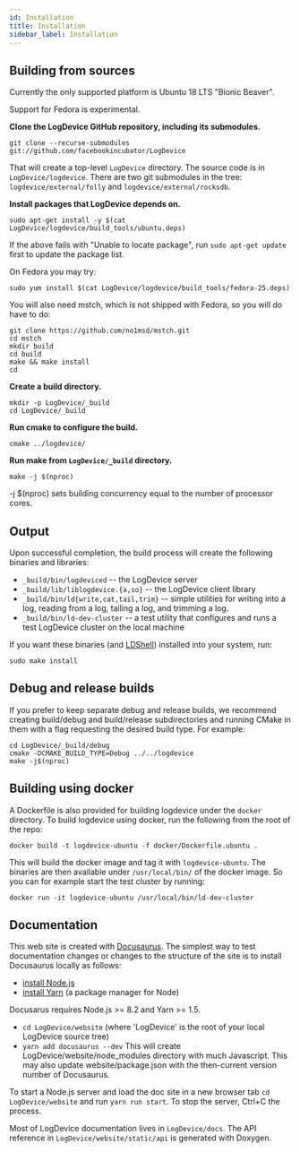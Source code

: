 ```yaml
---
id: Installation
title: Installation
sidebar_label: Installation
---
```


## Building from sources

Currently the only supported platform is Ubuntu 18 LTS "Bionic Beaver".

Support for Fedora is experimental.

**Clone the LogDevice GitHub repository, including its submodules.**

```shell
git clone --recurse-submodules git://github.com/facebookincubator/LogDevice
```

That will create a top-level `LogDevice` directory. The source code is in `LogDevice/logdevice`. There are two git submodules in the tree: `logdevice/external/folly` and `logdevice/external/rocksdb`.

**Install packages that LogDevice depends on.**

```shell
sudo apt-get install -y $(cat LogDevice/logdevice/build_tools/ubuntu.deps)
```

If the above fails with "Unable to locate package", run `sudo apt-get update` first to update the package list.

On Fedora you may try:

```shell
sudo yum install $(cat LogDevice/logdevice/build_tools/fedora-25.deps)
```

You will also need mstch, which is not shipped with Fedora, so you will do have to do:

```shell
git clone https://github.com/no1msd/mstch.git
cd mstch
mkdir build
cd build
make && make install
cd
```

**Create a build directory.**

```shell
mkdir -p LogDevice/_build
cd LogDevice/_build
```

**Run cmake to configure the build.**

```shell
cmake ../logdevice/
```

**Run make from `LogDevice/_build` directory.**

```shell
make -j $(nproc)
```

-j $(nproc) sets building concurrency equal to the number of processor cores.

## Output

Upon successful completion, the build process will create the following binaries and libraries:

* `_build/bin/logdeviced` -- the LogDevice server
* `_build/lib/liblogdevice.{a,so}` -- the LogDevice client library
* `_build/bin/ld{write,cat,tail,trim}` -- simple utilities for writing into a log, reading from a log, tailing a log, and trimming a log.
* `_build/bin/ld-dev-cluster` -- a test utility that configures and runs a test LogDevice cluster on the local machine

If you want these binaries (and [LDShell](ldshell.md)) installed into your system, run:

```shell
sudo make install
```

## Debug and release builds

If you prefer to keep separate debug and release builds, we recommend creating build/debug and build/release subdirectories and running CMake in them with a flag requesting the desired build type. For example:

```shell
cd LogDevice/_build/debug
cmake -DCMAKE_BUILD_TYPE=Debug ../../logdevice
make -j$(nproc)
```

## Building using docker

A Dockerfile is also provided for building logdevice under the `docker` directory. To build logdevice using docker, run the following from the root of the repo:

```shell
docker build -t logdevice-ubuntu -f docker/Dockerfile.ubuntu .
```

This will build the docker image and tag it with `logdevice-ubuntu`. The binaries are then available under `/usr/local/bin/` of the docker image. So you can for example start the test cluster by running:

```shell
docker run -it logdevice-ubuntu /usr/local/bin/ld-dev-cluster
```

## Documentation

This web site is created with [Docusaurus](https://docusaurus.io/).
The simplest way to test documentation changes or changes to the structure
of the site is to install Docusaurus locally as follows:

* [install Node.js](https://nodejs.org/en/download/)
* [install Yarn](https://yarnpkg.com/en/docs/install) (a package manager
for Node)

Docusarus requires Node.js >= 8.2 and Yarn >= 1.5.

* `cd LogDevice/website` (where 'LogDevice' is the root of your local LogDevice
source tree)
* `yarn add docusaurus --dev` This will create LogDevice/website/node_modules
directory with much Javascript. This may also update website/package.json with
the then-current version number of Docusaurus.

To start a Node.js server and load the doc site in a new browser tab
`cd LogDevice/website` and run `yarn run start`. To stop the server,
Ctrl+C the process.

Most of LogDevice documentation lives in `LogDevice/docs`. The API reference
in `LogDevice/website/static/api` is generated with Doxygen.
